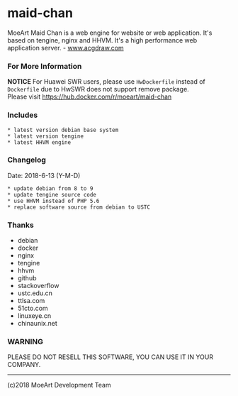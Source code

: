 # maid-chan
MoeArt Maid Chan is a web engine for website or web application. It's based on tengine, nginx and HHVM. It's a high performance web application server. - www.acgdraw.com

### For More Information
**NOTICE** For Huawei SWR users, please use ```HwDockerfile``` instead of ```Dockerfile``` due to HwSWR does not support remove package.    
Please visit https://hub.docker.com/r/moeart/maid-chan

### Includes
```
* latest version debian base system
* latest version tengine
* latest HHVM engine
```

### Changelog
Date: 2018-6-13 (Y-M-D)
```
* update debian from 8 to 9
* update tengine source code
* use HHVM instead of PHP 5.6
* replace software source from debian to USTC
```

### Thanks
* debian
* docker
* nginx
* tengine
* hhvm
* github
* stackoverflow
* ustc.edu.cn
* ttlsa.com
* 51cto.com
* linuxeye.cn
* chinaunix.net

### WARNING
PLEASE DO NOT RESELL THIS SOFTWARE, YOU CAN USE IT IN YOUR COMPANY.

---
(c)2018 MoeArt Development Team
